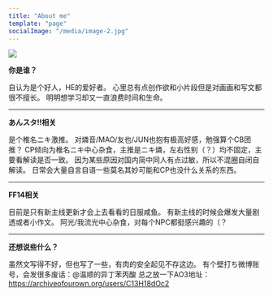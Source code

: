 ```yaml
---
title: "About me"
template: "page"
socialImage: "/media/image-2.jpg"
---
```


![](/media/image-2.jpg)

**你是谁？**

自认为是个好人，HE的爱好者。
心里总有点创作欲和小片段但是对画画和写文都很不擅长。
明明想学习却又一直浪费时间和生命。

***

**あんスタ!!相关**

是个椎名ニキ激推。
对燐音/MAO/友也/JUN也抱有极高好感，勉强算个CB团推？
CP倾向为椎名ニキ中心杂食，主推是ニキ燐，左右性别（？）均不固定，主要看解读是否一致。
因为某些原因对国内简中同人有点过敏，所以不混圈自闭自解读。
日常会大量自言自语一些莫名其妙可能和CP也没什么关系的东西。

***

**FF14相关**

目前是只有新主线更新才会上去看看的日服咸鱼。
有新主线的时候会爆发大量剧透或者小作文。
阿光/我流光中心杂食，对每个NPC都挺感兴趣的（？

***

**还想说些什么？**

虽然文写得不好，但也写了一些，有肉的安全起见不存这边。
有个壁打ち微博账号，会发很多废话：@温顺的异丁苯丙酸
总之放一下AO3地址：
<https://archiveofourown.org/users/C13H18dOc2>